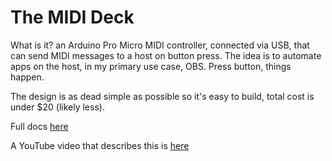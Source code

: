 # The MIDI Deck


What is it? an Arduino Pro Micro MIDI controller, connected via USB, that can send MIDI messages to a host on button press. The idea is to automate apps on the host, in my primary use case, OBS. Press button, things happen.

The design is as dead simple as possible so it's easy to build, total cost is under $20 (likely less).

Full docs [here](https://youngd24.github.io/MIDIDeck/)

A YouTube video that describes this is [here](https://youtu.be/XT2bshyCDlI)

